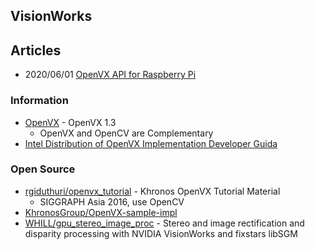 ## VisionWorks


## Articles
- 2020/06/01 [OpenVX API for Raspberry Pi](https://www.raspberrypi.org/blog/openvx-api-for-raspberry-pi/)


### Information
- [OpenVX](https://www.khronos.org/openvx/) - OpenVX 1.3
    - OpenVX and OpenCV are Complementary
- [Intel Distribution of OpenVX Implementation Developer Guida](https://software.intel.com/content/www/us/en/develop/documentation/openvino-ovx-guide/top/openvx-basics.html)



### Open Source
- [rgiduthuri/openvx_tutorial](https://github.com/rgiduthuri/openvx_tutorial) - Khronos OpenVX Tutorial Material
    - SIGGRAPH Asia 2016, use OpenCV
- [KhronosGroup/OpenVX-sample-impl](https://github.com/KhronosGroup/OpenVX-sample-impl) 
- [WHILL/gpu_stereo_image_proc](https://github.com/WHILL/gpu_stereo_image_proc) - Stereo and image rectification and disparity processing with NVIDIA VisionWorks and fixstars libSGM


